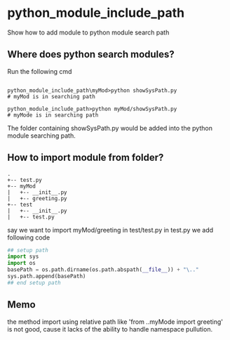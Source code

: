# python_module_include_path
Show how to add module to python module search path


## Where does python search modules? 

Run the following cmd 

```Shell

python_module_include_path\myMod>python showSysPath.py
# myMod is in searching path

python_module_include_path>python myMod/showSysPath.py
# myMode is in searching path

```
The folder containing showSysPath.py would be added into the python module searching path.

## How to import module from folder?

```Shell
.
+-- test.py
+-- myMod
|   +-- __init__.py
|   +-- greeting.py
+-- test
|   +-- __init__.py
|   +-- test.py
```
say we want to import myMod/greeting in test/test.py
in test.py we add following code 

```python
## setup path
import sys
import os
basePath = os.path.dirname(os.path.abspath(__file__)) + "\.."
sys.path.append(basePath)
## end setup path
```

## Memo
the method import using relative path like 'from ..myMode import greeting' is not good, cause it lacks of the ability to handle namespace pullution. 





